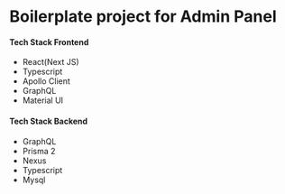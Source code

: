 # Boilerplate project for Admin Panel

#### Tech Stack Frontend
* React(Next JS)
* Typescript
* Apollo Client
* GraphQL
* Material UI 

#### Tech Stack Backend
* GraphQL 
* Prisma 2
* Nexus
* Typescript
* Mysql
